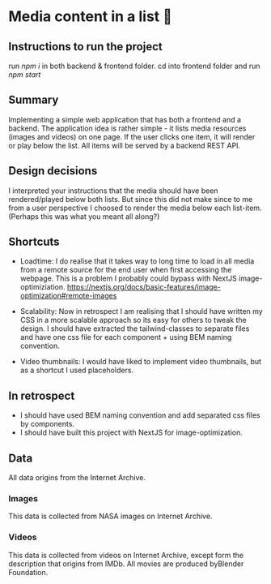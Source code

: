# Media content in a list 🌱

## Instructions to run the project

run _npm i_ in both backend & frontend folder.
cd into frontend folder and run _npm start_

## Summary

Implementing a simple web application that has both a frontend and a backend. The application idea is rather simple - it lists media resources (images and videos) on one page. If the user clicks one item, it will render or play below the list. All items will be served by a backend REST API.

## Design decisions

I interpreted your instructions that the media should have been rendered/played below both lists.
But since this did not make since to me from a user perspective I choosed to render the media below each list-item. (Perhaps this was what you meant all along?)

## Shortcuts

- Loadtime: I do realise that it takes way to long time to load in all media from a remote source for the end user when first accessing the webpage.
  This is a problem I probably could bypass with NextJS image-optimiziation.
  https://nextjs.org/docs/basic-features/image-optimization#remote-images

- Scalability: Now in retrospect I am realising that I should have written my CSS in a more scalable approach so its easy for others to tweak the design.
  I should have extracted the tailwind-classes to separate files and have one css file for each component + using BEM naming convention.

- Video thumbnails: I would have liked to implement video thumbnails, but as a shortcut I used placeholders.

## In retrospect

- I should have used BEM naming convention and add separated css files by components.
- I should have built this project with NextJS for image-optimization.

## Data
All data origins from the Internet Archive.

### Images
This data is collected from NASA images on Internet Archive.

### Videos
This data is collected from videos on Internet Archive, except form the description that origins from IMDb. All movies are produced byBlender Foundation.
